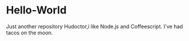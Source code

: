 # Hello-World
Just another repository
Hudoctor,i like Node.js and Coffeescript.
I've had tacos on the moon.
